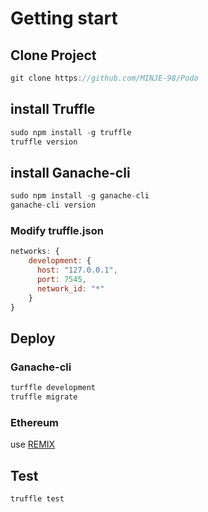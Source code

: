 # Getting start

## Clone Project

```jsx
git clone https://github.com/MINJE-98/Podo
```

## install Truffle

```jsx
sudo npm install -g truffle
truffle version
```

## install Ganache-cli

```jsx
sudo npm install -g ganache-cli
ganache-cli version
```

### Modify truffle.json

```jsx
networks: {
    development: {
      host: "127.0.0.1",
      port: 7545,
      network_id: "*"
    }
}
```

## Deploy

### Ganache-cli

```jsx
turffle development
truffle migrate
```

### Ethereum

use [REMIX](https://remix.ethereum.org/)

## Test

```jsx
truffle test
```
